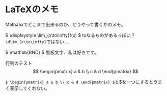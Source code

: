 LaTeXのメモ
=====

MathJaxでどこまで出来るのか、どうやって書くかのメモ。

$ \displaystyle \lim_{x\to\infty}f(x) $
toなるものがあるっぽい？
`\dlim_{x\to\infty}`ではない...

$ \mathbb{RNC} $
黒板文字、私は好きです。

行列のテスト
$$ \begin{pmatrix} a & b \\ c & d \end{pmatrix} $$

`$ \begin{pmatrix} a & b \\ c & d \end{pmatrix} $`と$を一つにするとうまく表示してくれない。
